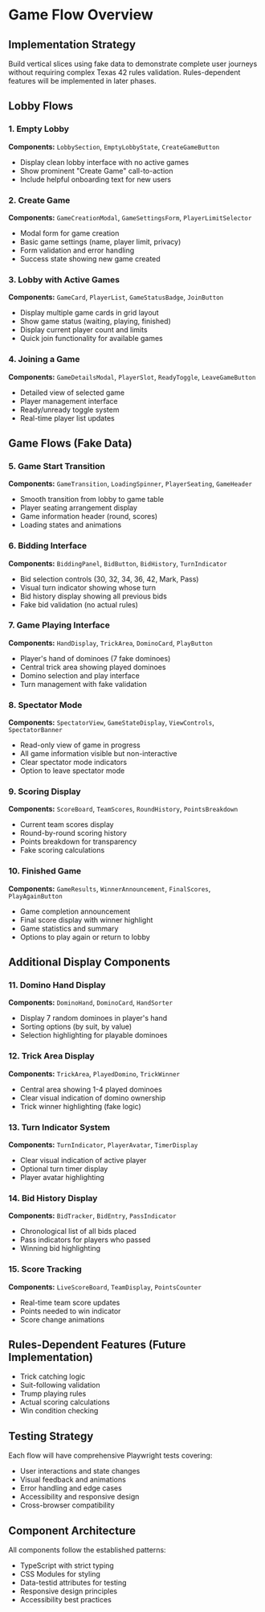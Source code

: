 # Game Flow Overview

## Implementation Strategy
Build vertical slices using fake data to demonstrate complete user journeys without requiring complex Texas 42 rules validation. Rules-dependent features will be implemented in later phases.

## Lobby Flows

### 1. Empty Lobby
**Components:** `LobbySection`, `EmptyLobbyState`, `CreateGameButton`
- Display clean lobby interface with no active games
- Show prominent "Create Game" call-to-action
- Include helpful onboarding text for new users

### 2. Create Game
**Components:** `GameCreationModal`, `GameSettingsForm`, `PlayerLimitSelector`
- Modal form for game creation
- Basic game settings (name, player limit, privacy)
- Form validation and error handling
- Success state showing new game created

### 3. Lobby with Active Games
**Components:** `GameCard`, `PlayerList`, `GameStatusBadge`, `JoinButton`
- Display multiple game cards in grid layout
- Show game status (waiting, playing, finished)
- Display current player count and limits
- Quick join functionality for available games

### 4. Joining a Game
**Components:** `GameDetailsModal`, `PlayerSlot`, `ReadyToggle`, `LeaveGameButton`
- Detailed view of selected game
- Player management interface
- Ready/unready toggle system
- Real-time player list updates

## Game Flows (Fake Data)

### 5. Game Start Transition
**Components:** `GameTransition`, `LoadingSpinner`, `PlayerSeating`, `GameHeader`
- Smooth transition from lobby to game table
- Player seating arrangement display
- Game information header (round, scores)
- Loading states and animations

### 6. Bidding Interface
**Components:** `BiddingPanel`, `BidButton`, `BidHistory`, `TurnIndicator`
- Bid selection controls (30, 32, 34, 36, 42, Mark, Pass)
- Visual turn indicator showing whose turn
- Bid history display showing all previous bids
- Fake bid validation (no actual rules)

### 7. Game Playing Interface
**Components:** `HandDisplay`, `TrickArea`, `DominoCard`, `PlayButton`
- Player's hand of dominoes (7 fake dominoes)
- Central trick area showing played dominoes
- Domino selection and play interface
- Turn management with fake validation

### 8. Spectator Mode
**Components:** `SpectatorView`, `GameStateDisplay`, `ViewControls`, `SpectatorBanner`
- Read-only view of game in progress
- All game information visible but non-interactive
- Clear spectator mode indicators
- Option to leave spectator mode

### 9. Scoring Display
**Components:** `ScoreBoard`, `TeamScores`, `RoundHistory`, `PointsBreakdown`
- Current team scores display
- Round-by-round scoring history
- Points breakdown for transparency
- Fake scoring calculations

### 10. Finished Game
**Components:** `GameResults`, `WinnerAnnouncement`, `FinalScores`, `PlayAgainButton`
- Game completion announcement
- Final score display with winner highlight
- Game statistics and summary
- Options to play again or return to lobby

## Additional Display Components

### 11. Domino Hand Display
**Components:** `DominoHand`, `DominoCard`, `HandSorter`
- Display 7 random dominoes in player's hand
- Sorting options (by suit, by value)
- Selection highlighting for playable dominoes

### 12. Trick Area Display
**Components:** `TrickArea`, `PlayedDomino`, `TrickWinner`
- Central area showing 1-4 played dominoes
- Clear visual indication of domino ownership
- Trick winner highlighting (fake logic)

### 13. Turn Indicator System
**Components:** `TurnIndicator`, `PlayerAvatar`, `TimerDisplay`
- Clear visual indication of active player
- Optional turn timer display
- Player avatar highlighting

### 14. Bid History Display
**Components:** `BidTracker`, `BidEntry`, `PassIndicator`
- Chronological list of all bids placed
- Pass indicators for players who passed
- Winning bid highlighting

### 15. Score Tracking
**Components:** `LiveScoreBoard`, `TeamDisplay`, `PointsCounter`
- Real-time team score updates
- Points needed to win indicator
- Score change animations

## Rules-Dependent Features (Future Implementation)
- Trick catching logic
- Suit-following validation
- Trump playing rules
- Actual scoring calculations
- Win condition checking

## Testing Strategy
Each flow will have comprehensive Playwright tests covering:
- User interactions and state changes
- Visual feedback and animations
- Error handling and edge cases
- Accessibility and responsive design
- Cross-browser compatibility

## Component Architecture
All components follow the established patterns:
- TypeScript with strict typing
- CSS Modules for styling
- Data-testid attributes for testing
- Responsive design principles
- Accessibility best practices
